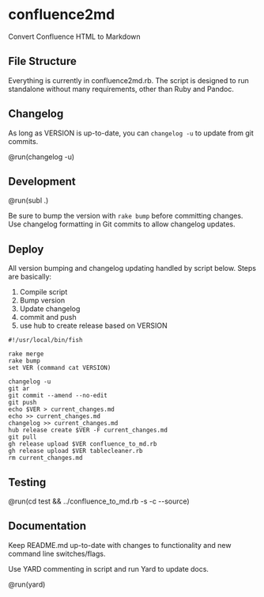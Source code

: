 # confluence2md

Convert Confluence HTML to Markdown

## File Structure

Everything is currently in confluence2md.rb. The script is designed to run standalone without many requirements, other than Ruby and Pandoc.

## Changelog

As long as VERSION is up-to-date, you can `changelog -u` to update from git commits.

@run(changelog -u)

## Development

@run(subl .)

Be sure to bump the version with `rake bump` before committing changes. Use changelog formatting in Git commits to allow changelog updates.

## Deploy

All version bumping and changelog updating handled by script below. Steps are basically:

1. Compile script
1. Bump version
1. Update changelog
1. commit and push
1. use hub to create release based on VERSION

```run
#!/usr/local/bin/fish

rake merge
rake bump
set VER (command cat VERSION)

changelog -u
git ar
git commit --amend --no-edit
git push
echo $VER > current_changes.md
echo >> current_changes.md
changelog >> current_changes.md
hub release create $VER -F current_changes.md
git pull
gh release upload $VER confluence_to_md.rb
gh release upload $VER tablecleaner.rb
rm current_changes.md
```

## Testing

@run(cd test && ../confluence_to_md.rb -s -c --source)

## Documentation

Keep README.md up-to-date with changes to functionality and new command line switches/flags.

Use YARD commenting in script and run Yard to update docs.

@run(yard)
